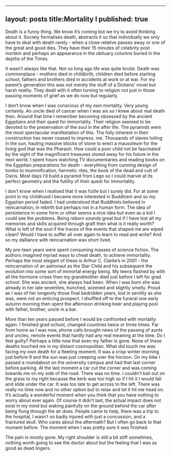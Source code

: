 
---
layout: posts
title:Mortality I 
published: true
---

Death is a funny thing. We know it’s coming but we try to avoid thinking about it. Society formalises death, abstracts it so that individually we only have to deal with death rarely - when a close relative passes away or one of the great and good dies. They have their 15 minutes of celebrity post mortem and perhaps an appearance in  the obituary columns buried in the depths of the Times.

It wasn’t always like that. Not so long ago life was quite brutal. Death was commonplace - mothers died in childbirth, children died before starting school, fathers and brothers died in accidents at work or at war. For my parent’s generation this was not merely the stuff of a Dickens’ novel but harsh reality. They dealt with it often turning to religion not just in those passing moments of grief as we do now but regularly. 

I don’t know when I was conscious of my own mortality. Very young certainly. An uncle  died of cancer when I was six so I knew about real death then. Around that time I remember becoming obsessed by the ancient Egyptians and their quest for immortality. Their religion seemed to be devoted to the preservation of the soul in the after life. The pyramids were the most spectacular manifestation of this. The folly inherent in  their construction has never ceased to  impress. me. Thousands of slaves toiling in the sun, hauling massive blocks of stone to erect a mausoleum for the living god that was the Pharaoh. How could a poor child not be  fascinated by the sight of the magnificent treasures stored away for his future in the next world. I spent hours watching TV documentaries and reading books on the Egyptian preparations for death - everything from  cunning design of  tombs to mummification, hermetic rites, the book of the dead and  cult of Osiris. Most days I’d build a pyramid from Lego so I could marvel at its perfect geometry and the futility of their quest for immortality.

I don’t know when I realised that it was futile but I surely did. For at some point in my childhood I became more interested in Buddhism and so my Egyptian period faded. I had understood that Buddhists believed in reincarnation, in rebirth but perhaps not in a human form. The idea of persistence in some form or other seems a nice idea but even as a kid I could see the problems. Being reborn sounds great but if I have lost all my memories and  skills acquired through graft then what is it really worth? What is left of the soul if the traces of the events  that shaped me are wiped clean? Would I have to suffer all over again to learn to read and write? And so my dalliance with reincarnation was short lived.

My pre-teen years were spent consuming masses of science fiction. The authors imagined myriad ways to cheat death, to achieve immortality. Perhaps the most elegant of these is Arthur C. Clarke’s in 2001 - the reincarnation of an astronaut as the  Star Child and his subsequent the evolution into some sort of immortal energy being. My teens flashed by with all the hormone crises then my grandmother died just before I left for grad school. She was ancient, she always had been. When I was born she was already in her late seventies, hunched, wizened and slightly smelly. Proud as I was of her longevity those final bedridden years, lost in senility as she was, were not an enticing prospect. I shuffled off to the funeral one early autumn morning then spent the afternoon drinking beer and playing pool with father, brother, uncle  in a bar. 

More than ten years passed before I would be confronted with mortality again. I finished grad school, changed countries twice or three times. Far from home as I was now, phone calls brought news of the passing of  aunts and uncles, remote events that hardly had any real meaning at the time. Do I feel guilty? Perhaps a little now that even  my father is gone. None of these deaths touched me in my distant cosmopolitan. What did touch me was facing my own death for a fleeting moment. It was a crisp winter morning just before 9 and the sun was just creeping over the horizon. On my bike I passed a roundabout on  the university campus and had that  last corner before parking. At the last moment a car cut the corner and was coming towards me on my side of the road. There was no time. I couldn’t bail out on the grass to my right because the kerb was too high so if I hit it I would fall and slide under the car. It was too late to get across to the left. There was really no time now and no other option but to  relax and let it hit me head on. It’s actually a wonderful  moment when you think that you have nothing to worry about ever again. Of course it didn’t last, the actual impact does not exist in my mind but waking painfully on the ground behind the car after being flung through the air does. People came to help, there was a trip to the hospital, I wasn’t so badly injured with just a  concussion, and a fractured skull. Who cares about the aftermath? But I often go back to that moment before. The moment when I was pretty sure it was finished.

The pain is mostly gone. My right shoulder is still a bit stiff sometimes, nothing worth going to see the doctor about but the feeling that I was as good as  dead lingers. 
